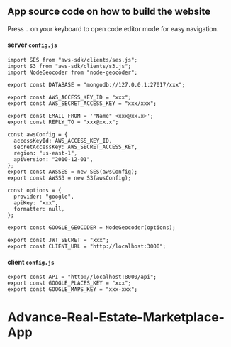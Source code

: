 ## App source code on how to build the website


Press `.` on your keyboard to open code editor mode for easy navigation.

#### server `config.js`

```
import SES from "aws-sdk/clients/ses.js";
import S3 from "aws-sdk/clients/s3.js";
import NodeGeocoder from "node-geocoder";

export const DATABASE = "mongodb://127.0.0.1:27017/xxx";

export const AWS_ACCESS_KEY_ID = "xxx";
export const AWS_SECRET_ACCESS_KEY = "xxx/xxx";

export const EMAIL_FROM = '"Name" <xxx@xx.x>';
export const REPLY_TO = "xxx@xx.x";

const awsConfig = {
  accessKeyId: AWS_ACCESS_KEY_ID,
  secretAccessKey: AWS_SECRET_ACCESS_KEY,
  region: "us-east-1",
  apiVersion: "2010-12-01",
};
export const AWSSES = new SES(awsConfig);
export const AWSS3 = new S3(awsConfig);

const options = {
  provider: "google",
  apiKey: "xxx",
  formatter: null,
};

export const GOOGLE_GEOCODER = NodeGeocoder(options);

export const JWT_SECRET = "xxx";
export const CLIENT_URL = "http://localhost:3000";

```

#### client `config.js`

```
export const API = "http://localhost:8000/api";
export const GOOGLE_PLACES_KEY = "xxx";
export const GOOGLE_MAPS_KEY = "xxx-xxx";
```
# Advance-Real-Estate-Marketplace-App
